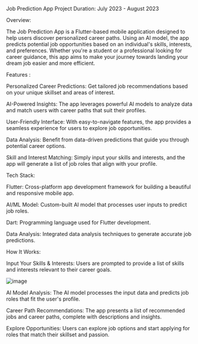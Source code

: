 Job Prediction App
Project Duration: July 2023 - August 2023

Overview:

The Job Prediction App is a Flutter-based mobile application designed to help users discover personalized career paths. Using an AI model, the app predicts potential job opportunities based on an individual's skills, interests, and preferences. Whether you're a student or a professional looking for career guidance, this app aims to make your journey towards landing your dream job easier and more efficient.

Features :

Personalized Career Predictions: Get tailored job recommendations based on your unique skillset and areas of interest.

AI-Powered Insights: The app leverages powerful AI models to analyze data and match users with career paths that suit their profiles.

User-Friendly Interface: With easy-to-navigate features, the app provides a seamless experience for users to explore job opportunities.

Data Analysis: Benefit from data-driven predictions that guide you through potential career options.

Skill and Interest Matching: Simply input your skills and interests, and the app will generate a list of job roles that align with your profile.

Tech Stack:

Flutter: Cross-platform app development framework for building a beautiful and responsive mobile app.

AI/ML Model: Custom-built AI model that processes user inputs to predict job roles.

Dart: Programming language used for Flutter development.

Data Analysis: Integrated data analysis techniques to generate accurate job predictions.

How It Works:

Input Your Skills & Interests: Users are prompted to provide a list of skills and interests relevant to their career goals.

![image](https://github.com/user-attachments/assets/c8c9e7af-ca81-4a02-a292-6f6601246198)


AI Model Analysis: The AI model processes the input data and predicts job roles that fit the user's profile.

Career Path Recommendations: The app presents a list of recommended jobs and career paths, complete with descriptions and insights.

Explore Opportunities: Users can explore job options and start applying for roles that match their skillset and passion.

